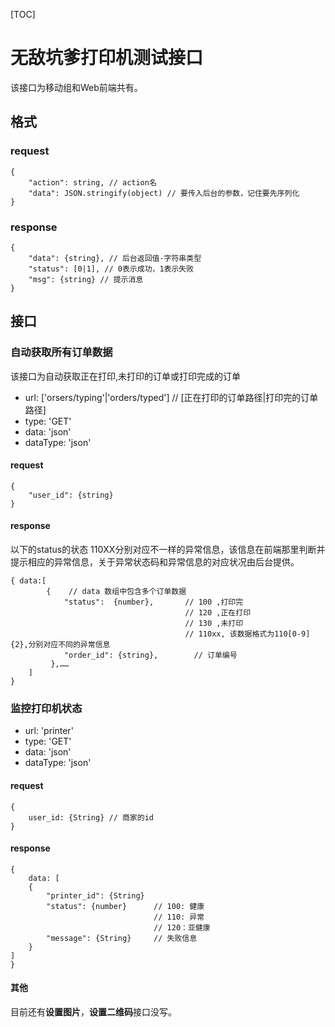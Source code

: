 [TOC]

# 无敌坑爹打印机测试接口

该接口为移动组和Web前端共有。

## 格式

### request

```
{
    "action": string, // action名
    "data": JSON.stringify(object) // 要传入后台的参数，记住要先序列化
}
```

### response

```
{
    "data": {string}, // 后台返回值-字符串类型
    "status": [0|1], // 0表示成功，1表示失败
    "msg": {string} // 提示消息
}
```

## 接口

### 自动获取所有订单数据

该接口为自动获取正在打印,未打印的订单或打印完成的订单

- url: ['orsers/typing'|'orders/typed']  // [正在打印的订单路径|打印完的订单路径]
- type: 'GET'
- data: 'json'
- dataType: 'json'

#### request

```
{
    "user_id": {string}
}
```

#### response

以下的status的状态 110XX分别对应不一样的异常信息，该信息在前端那里判断并提示相应的异常信息，关于异常状态码和异常信息的对应状况由后台提供。

```
{ data:[
        {    // data 数组中包含多个订单数据
            "status":  {number},       // 100 ,打印完
                                       // 120 ,正在打印
                                       // 130 ,未打印
                                       // 110xx, 该数据格式为110[0-9]{2},分别对应不同的异常信息
            "order_id": {string},        // 订单编号
         },……
    ]
}
```

### 监控打印机状态

- url: 'printer'
- type: 'GET'
- data: 'json'
- dataType: 'json'

#### request

```
{
    user_id: {String} // 商家的id
}
```

#### response

```
{
    data: [
    {
        "printer_id": {String}
        "status": {number}      // 100: 健康
                                // 110: 异常
                                // 120：亚健康
        "message": {String}     // 失败信息
    }
]
}
```

#### 其他

目前还有**设置图片**，**设置二维码**接口没写。
